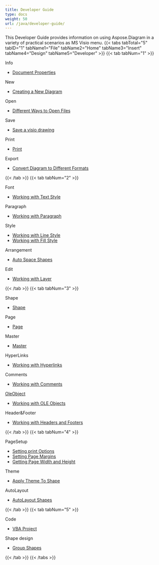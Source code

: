 ```yaml
---
title: Developer Guide
type: docs
weight: 50
url: /java/developer-guide/
---
```


This Developer Guide provides information on using Aspose.Diagram in a variety of practical scenarios as MS Visio menu.
{{< tabs tabTotal="5" tabID="1" tabName1="File" tabName2="Home" tabName3="Insert" tabName4="Design" tabName5="Developer" >}}
{{< tab tabNum="1" >}}
<div class="row">
    <div class="col-md-6">
        <p>Info</p>
        <ul>
            <li><a href="/diagram/java/document-properties/">Document Properties</a></li>
        </ul>
        <p>New</p>
        <ul>
            <li><a href="/diagram/java/your-first-aspose-diagram-application-hello-world/#code-sample-creating-a-new-diagram">Creating a New Diagram</a></li>
        </ul>
        <p>Open</p>
        <ul>
            <li><a href="/diagram/java/open-visio-document/">Different Ways to Open Files</a></li>
       </ul>
        <p>Save</p>
        <ul>
            <li><a href="/diagram/java/save-visio-document/">Save a visio drawing</a></li>
        </ul>
    </div>
    <div class="col-md-6">
	   <p>Print</p>
        <ul>
            <li><a href="/diagram/java/working-with-print/">Print</a></li>
        </ul>
        <p>Export</p>
        <ul>
            <li><a href="/diagram/java/converting/">Convert Diagram to Different Formats</a></li>
        </ul>
    </div>
</div>
{{< /tab >}}
{{< tab tabNum="2" >}}
<div class="row">
    <div class="col-md-6">
        <p>Font</p>
        <ul>
		        <li><a href="/diagram/java/working-with-text/">Working with Text Style</a></li>
        </ul>
       <p>Paragraph</p>
        <ul>
		        <li><a href="/diagram/java/working-with-shapes-paragraph/">Working with Paragraph</a></li>
        </ul>
       <p>Style</p>
        <ul>
					 <li><a href="/diagram/java/set-visio-shape-s-xform-line-and-fill-data/">Working with Line Style</a></li>
					 <li><a href="/diagram/java/set-visio-shape-s-xform-line-and-fill-data/">Working with Fill Style</a></li>
        </ul>  
        <p>Arrangement</p>
        <ul>
					 <li><a href="/diagram/java/auto-space-a-collection-of-shapes-in-the-visio-page/">Auto Space Shapes</a></li>
        </ul>  
        <p>Edit</p>
        <ul>
            <li><a href="/diagram/java/working-with-layers/">Working with Layer</a></li>
        </ul>                
    </div>
</div>
{{< /tab >}}
{{< tab tabNum="3" >}}
<div class="row">
    <div class="col-md-6">
        <p>Shape</p>
        <ul>
            <li><a href="/diagram/java/add-retrieve-copy-and-read-visio-shape-data/">Shape</a></li>
        </ul>
        <ul>
        </ul>
        <p>Page</p>
        <ul>
            <li><a href="/diagram/java/retrieve-get-copy-and-insert-a-page/">Page</a></li>
        </ul>
        <p>Master</p>    
        <ul>
            <li><a href="/diagram/java/working-with-masters/">Master</a></li>
        </ul>
		   <p>HyperLinks</p>
        <ul>
            <li><a href="/diagram/java/working-with-hyperlinks/">Working with Hyperlinks</a></li>
        </ul>
        <p>Comments</p>
        <ul>
            <li><a href="/diagram/java/working-with-comments/">Working with Comments</a></li>
        </ul>       
    </div>
    <div class="col-md-6">       
        <p><a href="/diagram/java/ole-objects-in-visio-diagram/">OleObject</a></p>
        <ul>
            <li><a href="/diagram/java/manipulate-the-embedded-ole-objects-in-visio-diagram/">Working with OLE Objects</a></li>
        </ul>     
        <p>Header&Footer</p>
        <ul>
        <li><a href="/diagram/java/working-with-headers-and-footers/">Working with Headers and Footers</a></li>
        </ul>
    </div>
</div>
{{< /tab >}}
{{< tab tabNum="4" >}}
<div class="row">
    <div class="col-md-6">
        <p>PageSetup</p>
        <ul>
            <li><a href="/diagram/java/setting-print-options/">Setting print Options</a></li>
            <li><a href="/diagram/java/setting-margins/">Setting Page Margins</a></li>
            <li><a href="/diagram/java/get-paper-width-and-height-of-page/">Getting Page Width and Height</a></li>
        </ul>    
        <p>Theme</p>
        <ul>
            <li><a href="/diagram/java/apply-theme-to-shape/">Apply Theme To Shape</a></li>
        </ul>
       <p>AutoLayout</p>
        <ul>
            <li><a href="/diagram/java/create-layout-and-auto-fit-shapes/">AutoLayout Shapes</a></li>
        </ul>     
    </div>
</div>
{{< /tab >}}
{{< tab tabNum="5" >}}
<div class="row">
    <div class="col-md-6">
        <p>Code</p>
        <ul>
         <li><a href="/diagram/java/working-with-vbaproject/">VBA Project</a></li>
        </ul>
        <p>Shape design</p>
        <ul>
         <li><a href="/diagram/java/group-convert-and-verify-shapes/#Group Shapes Programming Sample">Group Shapes</a></li>
        </ul>        
    </div>
</div>
{{< /tab >}}
{{< /tabs >}}


